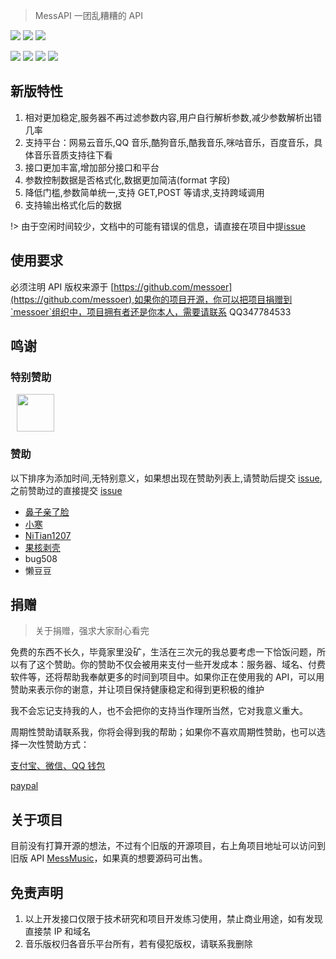 > MessAPI 一团乱糟糟的 API

[![](https://img.shields.io/badge/最新版本-v1.1.2-brightgreen.svg?style=flat-square)](changeLog.md)
[![](https://img.shields.io/badge/作者-@鼻子亲了脸-blue.svg?style=flat-square)](http://www.bzqll.com)
[![](https://img.shields.io/badge/Github-@mrdong916-green.svg?style=flat-square)](http://github.com/mrdong916)

[![](https://img.shields.io/badge/付费Q群-579621905-red.svg?style=flat-square)](https://jq.qq.com/?_wv=1027&k=5iEkd35)
[![](https://img.shields.io/badge/QQ2群-261097396-red.svg?style=flat-square)](https://jq.qq.com/?_wv=1027&k=5UAX0SA)
[![](https://img.shields.io/badge/QQ3群-553632885-red.svg?style=flat-square)](https://jq.qq.com/?_wv=1027&k=5LyluVd) [![](https://img.shields.io/badge/Telegram-MessAPI-orange.svg?style=flat-square)](https://t.me/joinchat/L0YKYkTRL-EGMpC7rTshgg)

## 新版特性

1. 相对更加稳定,服务器不再过滤参数内容,用户自行解析参数,减少参数解析出错几率
2. 支持平台：网易云音乐,QQ 音乐,酷狗音乐,酷我音乐,咪咕音乐，百度音乐，具体音乐音质支持往下看
3. 接口更加丰富,增加部分接口和平台
4. 参数控制数据是否格式化,数据更加简洁(format 字段)
5. 降低门槛,参数简单统一,支持 GET,POST 等请求,支持跨域调用
6. 支持输出格式化后的数据

!> 由于空闲时间较少，文档中的可能有错误的信息，请直接在项目中提[issue](https://github.com/messoer/mess-api-doc/issues)

## 使用要求

必须注明 API 版权来源于 [https://github.com/messoer](https://github.com/messoer),如果你的项目开源，你可以把项目捐赠到`messoer`组织中，项目拥有者还是你本人，需要请联系 QQ347784533

## 鸣谢

### 特别赞助

<a href="https://www.tirr.com.cn/" target="_blank"><img height="60px" style="margin:0 10px;" src="https://i.loli.net/2019/08/19/FqL9vntacW87OST.png"></a>

### 赞助

以下排序为添加时间,无特别意义，如果想出现在赞助列表上,请赞助后提交 [issue](https://github.com/messoer/mess-api-doc/issues),之前赞助过的直接提交 [issue](https://github.com/messoer/mess-api-doc/issues)

-   [鼻子亲了脸](http://www.bzqll.com)
-   [小寒](http://dodoblog.cn)
-   [NiTian1207](http://nitian1207.top)
-   [果核剥壳](https://www.ghpym.com/)
-   bug508
-   懒豆豆

## 捐赠

> 关于捐赠，强求大家耐心看完

免费的东西不长久，毕竟家里没矿，生活在三次元的我总要考虑一下恰饭问题，所以有了这个赞助。你的赞助不仅会被用来支付一些开发成本：服务器、域名、付费软件等，还将帮助我奉献更多的时间到项目中。如果你正在使用我的 API，可以用赞助来表示你的谢意，并让项目保持健康稳定和得到更积极的维护

我不会忘记支持我的人，也不会把你的支持当作理所当然，它对我意义重大。

周期性赞助请联系我，你将会得到我的帮助；如果你不喜欢周期性赞助，也可以选择一次性赞助方式：

[支付宝、微信、QQ 钱包](https://i.loli.net/2019/04/26/5cc2a151aebe2.png)

[paypal](https://www.paypal.me/mrdong916)

## 关于项目

目前没有打算开源的想法，不过有个旧版的开源项目，右上角项目地址可以访问到旧版 API [MessMusic](http://github.com/MessMusic)，如果真的想要源码可出售。

## 免责声明

1. 以上开发接口仅限于技术研究和项目开发练习使用，禁止商业用途，如有发现直接禁 IP 和域名
2. 音乐版权归各音乐平台所有，若有侵犯版权，请联系我删除

